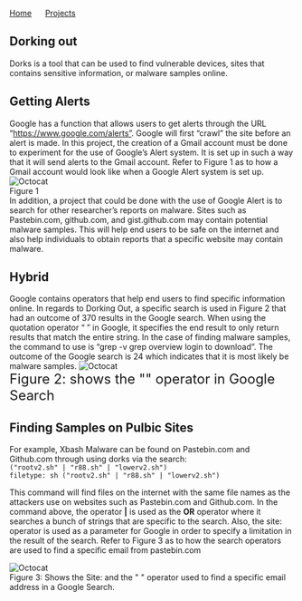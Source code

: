 <a href="https://michael-meade.github.io/" style='margin-right:20px'>Home</a>
<a href="https://michael-meade.github.io/Projects" style='margin-right:20px'>Projects</a>
## Dorking out
Dorks is a tool that can be used to find vulnerable devices, sites that contains sensitive information, or malware samples online. 
<br>
## Getting Alerts
Google has a function that allows users to get alerts through the URL “https://www.google.com/alerts”. Google will first “crawl” the site before an alert is made. In this project, the creation of a Gmail account must be done to experiment for the use of Google’s Alert system. It is set up in such a way that it will send alerts to the Gmail account. Refer to Figure 1 as to how a Gmail account would look like when a Google Alert system is set up. 
![Octocat](https://i.imgur.com/1BIxuMG.png=100x20)<br>
Figure 1
<br>
In addition, a project that could be done with the use of Google Alert is to search for other researcher’s reports on malware. Sites such as Pastebin.com, github.com, and gist.github.com may contain potential malware samples. This will help end users to be safe on the internet and also help individuals to obtain reports that a specific website may contain malware.
<br>
## Hybrid 
Google contains operators that help end users to find specific information online. In regards to Dorking Out, a specific search is used in Figure 2 that had an outcome of 370 results in the Google search. When using the quotation operator “ ” in Google, it specifies the end result to only return results that match the entire string. In the case of finding malware samples, the command to use is “grep -v grep overview login to download”. The outcome of the Google search is 24 which indicates that it is most likely be malware samples. 
![Octocat](https://i.imgur.com/nYbFSup.png=100x20)<br>
<font size="5">Figure 2: shows the "" operator in Google Search</font>
<br>

## Finding Samples on Pulbic Sites
For example, Xbash Malware can be found on Pastebin.com and Github.com through using dorks via the search:<br>
```("rootv2.sh" | "r88.sh" | "lowerv2.sh") ``` <br>
```filetype: sh ("rootv2.sh" | "r88.sh" | "lowerv2.sh") ``` <br>

This command will find files on the internet with the same file names as the attackers use on websites such as Pastebin.com and Github.com. In the command above, the operator <b>|</b> is used as the <b>OR</b> operator where it searches a bunch of strings that are specific to the search. Also, the site: operator is used as a parameter for Google in order to specify a limitation in the result of the search. Refer to Figure 3 as to how the search operators are used to find a specific email from pastebin.com <br>

![Octocat](https://i.imgur.com/sN30kiv.png=100x20)<br>
Figure 3: Shows the Site: and the " " operator used to find a specific email address in a Google Search.
